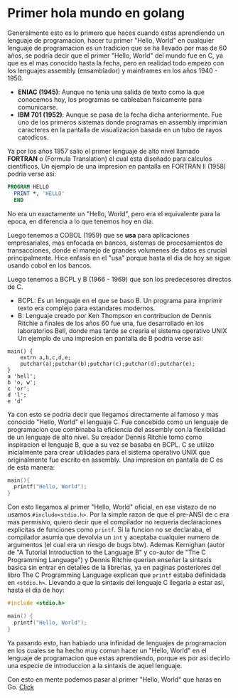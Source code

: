 # Primer hola mundo en golang

Generalmente esto es lo primero que haces cuando estas aprendiendo un lenguaje de programacion, hacer tu primer "Hello, World" en cualquier
lenguaje de programacion es un tradicion que se ha llevado por mas de 60 años, se podria decir que el primer "Hello, World" del mundo fue en C,
ya que es el mas conocido hasta la fecha, pero en realidad todo empezo con los lenguajes assembly (ensamblador) y mainframes en los años 1940 - 1950.

- **ENIAC (1945)**: Aunque no tenia una salida de texto como la que conocemos hoy, los programas se cableaban fisicamente para comunicarse.
- **IBM 701 (1952)**: Aunque se pasa de la fecha dicha anteriormente. Fue uno de los primeros sistemas donde programas en assembly imprimian caracteres en la pantalla de visualizacion basada en un tubo de rayos catodicos.

Ya por los años 1957 salio el primer lenguaje de alto nivel llamado **FORTRAN** o (Formula Translation) el cual esta diseñado para calculos cientificos.
Un ejemplo de una impresion en pantalla en FORTRAN ll (1958) podria verse asi:

```fortran
PROGRAM HELLO
  PRINT *, 'HELLO'
  END
```

No era un exactamente un "Hello, World", pero era el equivalente para la epoca, en diferencia a lo que tenemos hoy en dia.

Luego tenemos a COBOL (1959) que se **usa** para aplicaciones empresariales, mas enfocada en bancos, sistemas de procesamientos de transacciones, donde el manejo de
grandes volumenes de datos es crucial principalmente. Hice enfasis en el "usa" porque hasta el dia de hoy se sigue usando cobol en los bancos.

Luego tenemos a BCPL y B (1966 - 1969) que son los predecesores directos de C.

- BCPL: Es un lenguaje en el que se baso B. Un programa para imprimir texto era complejo para estandares modernos.
- B: Lenguaje creado por Ken Thompson en contribucion de Dennis Ritchie a finales de los años 60 fue una, fue desarrollado en los laboratorios Bell, donde mas tarde se crearia el sistema operativo UNIX 
Un ejemplo de una impresion en pantalla de B podria verse asi:
```b
main() {
    extrn a,b,c,d,e;
    putchar(a);putchar(b);putchar(c);putchar(d);putchar(e);
}
a 'hell';
b 'o, w';
c 'or';
d 'l';
e 'd'
```

Ya con esto se podria decir que llegamos directamente al famoso y mas conocido "Hello, World" el lenguaje C. Fue concebido como un lenguaje de programacion
que combinaba la eficiencia del assembly con la flexibilidad de un lenguaje de alto nivel. Su creador Dennis Ritchie tomo como inspiracion el lenguaje B, que a su vez
se basaba en BCPL. C se utilizo inicialmente para crear utilidades para el sistema operativo UNIX que originalmente fue escrito en assembly.
Una impresion en pantalla de C es de esta manera:

```c
main(){
  printf("Hello, World");
}
```

Con esto llegamos al primer "Hello, World" oficial, en ese vistazo de no usamos `#include<stdio.h>`. Por la
simple razon de que el pre-ANSI de c era mas permisivo, quiero decir que el compilador no requeria declaraciones explicitas de funciones como `printf`. Si la funcion
no se declaraba, el compilador asumia que devolvia un `int` y aceptaba cualquier numero de argumentos (el cual era un riesgo de bugs btw).
Ademas Kernighan (autor de "A Tutorial Introduction to the Language B" y co-autor de "The C Programming Language") y Dennis Ritchie querian enseñar la sintaxis basica sin
entrar en detalles de la librerias, ya en paginas posteriores del libro The C Programming Language explican que `printf` estaba definidada en `<stdio.h>`.
Llevando a que la sintaxis del lenguaje C llegaria a estar asi, hasta el dia de hoy:

```c
#include <stdio.h>

main() {
  printf("Hello, World");
}
```

Ya pasando esto, han habiado una infinidad de lenguajes de programacion en los cuales se ha hecho muy comun hacer un "Hello, World" en el lenguaje de programacion
que estas aprendiendo, porque es por asi decirlo una especie de introduccion a la sintaxis de aquel lenguaje.

Con esto en mente podemos pasar al primer "Hello, World" que haras en Go. [Click](./hello-world/README.md)
